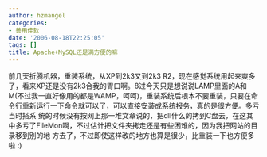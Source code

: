 ```yaml
---
author: hzmangel
categories:
- 善用佳软
date: '2006-08-18T22:25:05'
tags: []
title: Apache+MySQL还是满方便的嘛
---
```

前几天折腾机器，重装系统，从XP到2k3又到2k3 R2，现在感觉系统用起来爽多了，看来XP还是没有2k3合我的胃口啊。8过今天只是想说说LAMP里面的A和
M(不过我一直好像用的都是WAMP，呵呵)，重装系统后根本不要重装，只要在命令行重新运行一下命令就可以了，可以直接安装成系统报务，真的是很方便。多亏当时搭系
统的时候没有按网上那一堆文章说的，把dll什么的拷到C盘去，在这其中多亏了FileMon啊，不过估计把文件夹拷走还是有些困难的，因为我把网站的目录移到别的地
方去了，不过即使这样改的地方也算是很少，比重装一下也方便多啦 :)